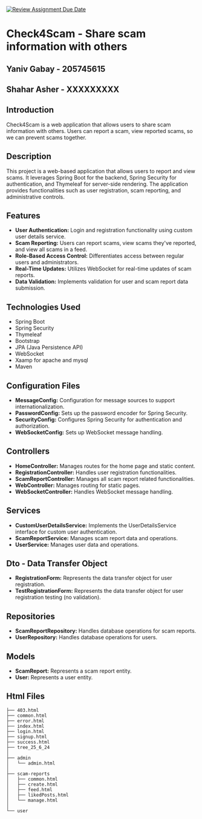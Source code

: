 [![Review Assignment Due Date](https://classroom.github.com/assets/deadline-readme-button-22041afd0340ce965d47ae6ef1cefeee28c7c493a6346c4f15d667ab976d596c.svg)](https://classroom.github.com/a/e99KNix9)







# Check4Scam - Share scam information with others

## Yaniv Gabay - 205745615

## Shahar Asher - XXXXXXXXX

## Introduction

Check4Scam is a web application that allows users to share scam information with others. Users can report a scam, view reported scams, so we can prevent scams together.


## Description

This project is a web-based application that allows users to report and view scams. It leverages Spring Boot for the backend, Spring Security for authentication, and Thymeleaf for server-side rendering. The application provides functionalities such as user registration, scam reporting, and administrative controls.

## Features

- **User Authentication:** Login and registration functionality using custom user details service.
- **Scam Reporting:** Users can report scams, view scams they've reported, and view all scams in a feed.
- **Role-Based Access Control:** Differentiates access between regular users and administrators.
- **Real-Time Updates:** Utilizes WebSocket for real-time updates of scam reports.
- **Data Validation:** Implements validation for user and scam report data submission.

## Technologies Used

- Spring Boot
- Spring Security
- Thymeleaf
- Bootstrap
- JPA (Java Persistence API)
- WebSocket
- Xaamp for apache and mysql
- Maven


## Configuration Files

- **MessageConfig:** Configuration for message sources to support internationalization.
- **PasswordConfig:** Sets up the password encoder for Spring Security.
- **SecurityConfig:** Configures Spring Security for authentication and authorization.
- **WebSocketConfig:** Sets up WebSocket message handling.

## Controllers

- **HomeController:** Manages routes for the home page and static content.
- **RegistrationController:** Handles user registration functionalities.
- **ScamReportController:** Manages all scam report related functionalities.
- **WebController:** Manages routing for static pages.
- **WebSocketController:** Handles WebSocket message handling.

## Services

- **CustomUserDetailsService:** Implements the UserDetailsService interface for custom user authentication.
- **ScamReportService:** Manages scam report data and operations.
- **UserService:** Manages user data and operations.
  
## Dto - Data Transfer Object

- **RegistrationForm:** Represents the data transfer object for user registration.
- **TestRegistrationForm:** Represents the data transfer object for user registration testing (no validation).

## Repositories

- **ScamReportRepository:** Handles database operations for scam reports.
- **UserRepository:** Handles database operations for users.

## Models

- **ScamReport:** Represents a scam report entity.
- **User:** Represents a user entity.

## Html Files

```plaintext
├── 403.html
├── common.html
├── error.html
├── index.html
├── login.html
├── signup.html
├── success.html
├── tree_25_6_24
│
├── admin
│   └── admin.html
│
├── scam-reports
│   ├── common.html
│   ├── create.html
│   ├── feed.html
│   ├── likedPosts.html
│   └── manage.html
│
└── user
```
